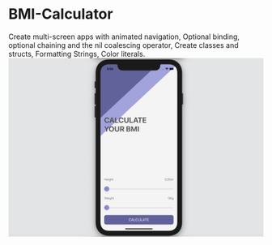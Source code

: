 # BMI-Calculator
Create multi-screen apps with animated navigation, Optional binding, optional chaining and the nil coalescing operator, Create classes and structs, Formatting Strings, Color literals.
![alt text](https://github.com/NikitaMetlitskiy/BMI-Calculator/blob/main/Document/Screen%20app.png)
